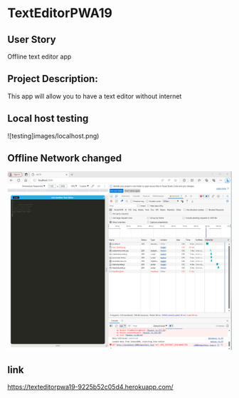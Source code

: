 # TextEditorPWA19

## User Story
Offline text editor app

## Project Description:
This app will allow you to have a text editor without internet


## Local host testing
![testing]images/localhost.png)

## Offline Network changed
![Offline](images/offline.png)

## link
https://texteditorpwa19-9225b52c05d4.herokuapp.com/


